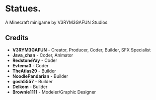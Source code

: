 # Statues.
A Minecraft minigame by V3RYM3GAFUN Studios

## Credits
- **V3RYM3GAFUN** - Creator, Producer, Coder, Builder, SFX Specialist
- **Java_chan** - Coder, Animator
- **RedstoneYay** - Coder
- **Evtema3** - Coder
- **TheAtlas29** - Builder
- **NoodlePandarian** - Builder
- **gosh5557** - Builder
- **Delkom** - Builder
- **Brownie1111** - Modeler/Graphic Designer